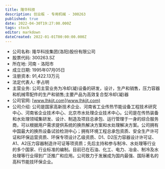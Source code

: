 ```yaml
---
title: 隆华科技
description: 创业板 - 专用机械 - 300263
published: true
date: 2022-04-30T19:27:00.000Z
tags: stock
editor: markdown
dateCreated: 2022-01-01T00:00:00.000Z
---
```


- 公司名称: 隆华科技集团(洛阳)股份有限公司
- 股票代码: 300263.SZ
- 所在地: 河南 - 洛阳市
- 成立日期: 1995年07月05日
- 注册资本: 91,422.13万元
- 法定代表人: 李占明
- 主营业务: 公司主营业务为冷却(凝)设备的研发，设计，生产和销售，压力容器和机械零配件的生产和销售;主要产品为高效复合型冷却(凝)器
- 公司官网: [www.lhkjjt.com](www.lhkjjt.com)
- 公司介绍: 公司是国家高新技术企业、河南省工业传热节能设备工程技术研究中心、河南省企业技术中心、北京市水处理企业技术中心。公司是在传热装备和水处理领域集研发、设计、制造及项目总承包、运行管理于一身的综合服务商，可以根据用户需求提供系统的换热解决方案和水处理解决方案。公司拥有中国最大的换热设备试验检测中心；拥有环境工程总承包资质、安全生产许可证和环保运营资质、环保专项设计乙级资质、D1、D2压力容器设计许可证、A1、A2压力容器制造许可证等项资质；先后主持和参与制冷、水处理等行业的多个国家、行业标准的编制。目前已在石油、化工、电力、冶金、制冷及水处理等行业得到广泛推广和应用。公司致力于发展成为国内最强、国际著名的高科节能技环保企业。


